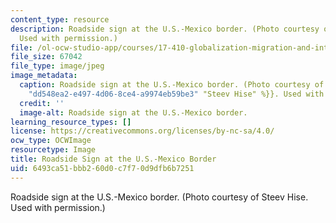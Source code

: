```yaml
---
content_type: resource
description: Roadside sign at the U.S.-Mexico border. (Photo courtesy of Steev Hise.
  Used with permission.)
file: /ol-ocw-studio-app/courses/17-410-globalization-migration-and-international-relations-spring-2006/6493ca51bbb260d0c7f70d9dfb6b7251_17-410s06.jpg
file_size: 67042
file_type: image/jpeg
image_metadata:
  caption: Roadside sign at the U.S.-Mexico border. (Photo courtesy of {{% resource_link
    "dd548ea2-e497-4d06-8ce4-a9974eb59be3" "Steev Hise" %}}. Used with permission.)
  credit: ''
  image-alt: Roadside sign at the U.S.-Mexico border.
learning_resource_types: []
license: https://creativecommons.org/licenses/by-nc-sa/4.0/
ocw_type: OCWImage
resourcetype: Image
title: Roadside Sign at the U.S.-Mexico Border
uid: 6493ca51-bbb2-60d0-c7f7-0d9dfb6b7251
---
```

Roadside sign at the U.S.-Mexico border. (Photo courtesy of Steev Hise. Used with permission.)